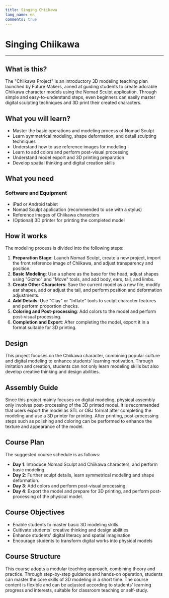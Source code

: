 ```yaml
---
title: Singing Chiikawa
lang_name: en 
comments: true
---
```


# Singing Chiikawa

---

## What is this?

The "Chiikawa Project" is an introductory 3D modeling teaching plan launched by Future Makers, aimed at guiding students to create adorable Chiikawa character models using the Nomad Sculpt application. Through simple and easy-to-understand steps, even beginners can easily master digital sculpting techniques and 3D print their created characters.

## What you will learn?

- Master the basic operations and modeling process of Nomad Sculpt
- Learn symmetrical modeling, shape deformation, and detail sculpting techniques
- Understand how to use reference images for modeling
- Learn to add colors and perform post-visual processing
- Understand model export and 3D printing preparation
- Develop spatial thinking and digital creation skills

## What you need

### Software and Equipment

- iPad or Android tablet
- Nomad Sculpt application (recommended to use with a stylus)
- Reference images of Chiikawa characters
- (Optional) 3D printer for printing the completed model

## How it works

The modeling process is divided into the following steps:

1. **Preparation Stage**: Launch Nomad Sculpt, create a new project, import the front reference image of Chiikawa, and adjust transparency and position.
2. **Basic Modeling**: Use a sphere as the base for the head, adjust shapes using "Gizmo" and "Move" tools, and add body, ears, tail, and limbs.
3. **Create Other Characters**: Save the current model as a new file, modify ear shapes, add or adjust the tail, and perform position and deformation adjustments.
4. **Add Details**: Use "Clay" or "Inflate" tools to sculpt character features and perform proportion checks.
5. **Coloring and Post-processing**: Add colors to the model and perform post-visual processing.
6. **Completion and Export**: After completing the model, export it in a format suitable for 3D printing.

## Design

This project focuses on the Chiikawa character, combining popular culture and digital modeling to enhance students' learning motivation. Through imitation and creation, students can not only learn modeling skills but also develop creative thinking and design abilities.

## Assembly Guide

Since this project mainly focuses on digital modeling, physical assembly only involves post-processing of the 3D printed model. It is recommended that users export the model as STL or OBJ format after completing the modeling and use a 3D printer for printing. After printing, post-processing steps such as polishing and coloring can be performed to enhance the texture and appearance of the model.

## Course Plan

The suggested course schedule is as follows:

- **Day 1**: Introduce Nomad Sculpt and Chiikawa characters, and perform basic modeling.
- **Day 2**: Further sculpt details, learn symmetrical modeling and shape deformation.
- **Day 3**: Add colors and perform post-visual processing.
- **Day 4**: Export the model and prepare for 3D printing, and perform post-processing of the physical model.

## Course Objectives

- Enable students to master basic 3D modeling skills
- Cultivate students' creative thinking and design abilities
- Enhance students' digital literacy and spatial imagination
- Encourage students to transform digital works into physical models

## Course Structure

This course adopts a modular teaching approach, combining theory and practice. Through step-by-step guidance and hands-on operation, students can master the core skills of 3D modeling in a short time. The course content is flexible and can be adjusted according to students' learning progress and interests, suitable for classroom teaching or self-study.